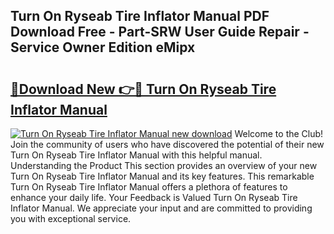 ## Turn On Ryseab Tire Inflator Manual PDF Download Free - Part-SRW User Guide Repair - Service Owner Edition eMipx

# <h2><a href="http://bc29780.oget.top/?id=Turn+On+Ryseab+Tire+Inflator+Manual">🔗Download New 👉🔴 Turn On Ryseab Tire Inflator Manual</a></h2>

[![Turn On Ryseab Tire Inflator Manual new download](https://i.imgur.com/5g1atiW.png)](http://bc29780.oget.top/?id=Turn+On+Ryseab+Tire+Inflator+Manual)
Welcome to the Club! Join the community of users who have discovered the potential of their new Turn On Ryseab Tire Inflator Manual with this helpful manual. Understanding the Product This section provides an overview of your new Turn On Ryseab Tire Inflator Manual and its key features. This remarkable Turn On Ryseab Tire Inflator Manual offers a plethora of features to enhance your daily life. Your Feedback is Valued Turn On Ryseab Tire Inflator Manual. We appreciate your input and are committed to providing you with exceptional service.
